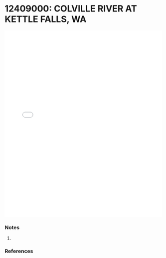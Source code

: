 # 12409000: COLVILLE RIVER AT KETTLE FALLS, WA

<iframe src="/_static/stations/12409000_fdc.html" width="100%" height="600" frameborder="0"></iframe>

### Notes
1. 

### References

